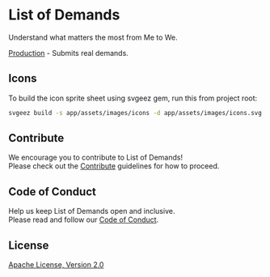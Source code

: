 # List of Demands
Understand what matters the most from Me to We.

[Production](https://listofdemands.us) - Submits real demands.

## Icons
To build the icon sprite sheet using svgeez gem, run this from project root:
```sh
svgeez build -s app/assets/images/icons -d app/assets/images/icons.svg --with-svgo
```

## Contribute
We encourage you to contribute to List of Demands!  
Please check out the [Contribute](CONTRIBUTE.md) guidelines for how to proceed.

## Code of Conduct
Help us keep List of Demands open and inclusive.  
Please read and follow our [Code of Conduct](CODE_OF_CONDUCT.md).

## License
[Apache License, Version 2.0](LICENSE) 
